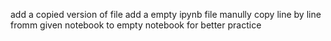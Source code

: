 add a copied version of file 
add a empty ipynb file 
manully copy line by line fromm given notebook to empty notebook for better practice
